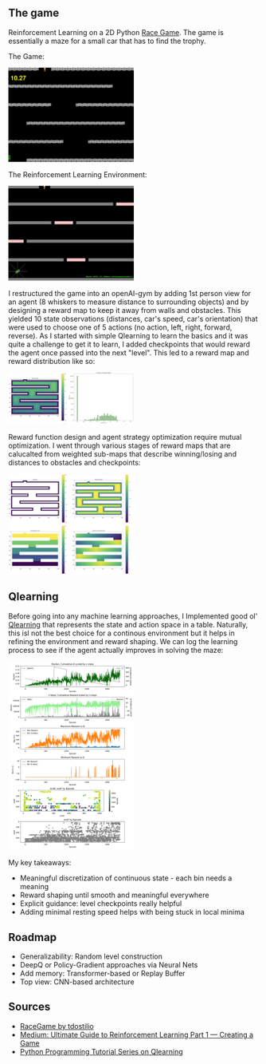 ## The game

Reinforcement Learning on a 2D Python [Race Game](https://github.com/tdostilio/Race_Game). The game is essentially a maze for a small car that has to find the trophy.

The Game:

<img src="doc/level1_screenshot.png" alt="Race Game Screenshot" style="width:50%; height:auto;text-align: center;"/>

The Reinforcement Learning Environment:

<img src="doc/rl_environment.png" alt="RL Environment adaptation" style="width:50%; height:auto;text-align: center;"/>

I restructured the game into an openAI-gym by adding 1st person view for an agent (8 whiskers to measure distance to surrounding objects) and by designing a reward map to keep it away from walls and obstacles. This yielded 10 state observations (distances, car's speed, car's orientation) that were used to choose one of 5 actions (no action, left, right, forward, reverse). As I started with simple Qlearning to learn the basics and it was quite a challenge to get it to learn, I added checkpoints that would reward the agent once passed into the next "level". This led to a reward map and reward distribution like so:

<img src="doc/reward_map.png" alt="Reward Map and Distribution" style="width:50%; height:auto;text-align: center;"/>

Reward function design and agent strategy optimization require mutual optimization. I went through various stages of reward maps that are calucalted from weighted sub-maps that describe winning/losing and distances to obstacles and checkpoints:

<img src="doc/reward_submaps.png" alt="Weighted Sub-maps" style="width:50%; height:auto;text-align: center;"/>

## Qlearning

Before going into any machine learning approaches, I Implemented good ol' [Qlearning](https://en.wikipedia.org/wiki/Q-learning) that represents the state and action space in a table. Naturally, this isl not the best choice for a continous environment but it helps in refining the environment and reward shaping. We can log the learning process to see if the agent actually improves in solving the maze:

<img src="doc/logging.png" alt="Logging the learning process" style="width:50%; height:auto;text-align: center;"/>

My key takeaways:
* Meaningful discretization of continuous state - each bin needs a meaning
* Reward shaping until smooth and meaningful everywhere
* Explicit guidance: level checkpoints really helpful
* Adding minimal resting speed helps with being stuck in local minima

## Roadmap

* Generalizability: Random level construction
* DeepQ or Policy-Gradient approaches via Neural Nets
* Add memory: Transformer-based or Replay Buffer
* Top view: CNN-based architecture


## Sources

* [RaceGame by tdostilio](https://github.com/tdostilio/Race_Game)
* [Medium: Ultimate Guide to Reinforcement Learning Part 1 — Creating a Game](https://towardsdatascience.com/ultimate-guide-for-reinforced-learning-part-1-creating-a-game-956f1f2b0a91)
* [Python Programming Tutorial Series on Qlearning](https://pythonprogramming.net/q-learning-reinforcement-learning-python-tutorial/)

